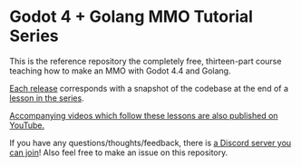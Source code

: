 # Godot 4 + Golang MMO Tutorial Series

This is the reference repository the completely free, thirteen-part course teaching how to make an MMO with Godot 4.4 and Golang. 

[Each release](https://github.com/tristanbatchler/Godot4Go_MMO/releases) corresponds with a snapshot of the codebase at the end of a [lesson in the series](https://www.tbat.me/projects/godot-golang-mmo-tutorial-series). 

[Accompanying videos which follow these lessons are also published on YouTube.](https://www.youtube.com/embed/videoseries?list=PLA1tuaTAYPbHAU2ISi_aMjSyZr-Ay7UTJ)

If you have any questions/thoughts/feedback, there is [a Discord server you can join](https://discord.gg/tzUpXtTPRd)! Also feel free to make an issue on this repository.

